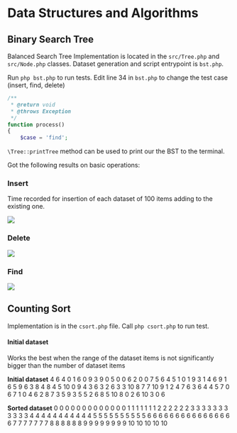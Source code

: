 # Data Structures and Algorithms

## Binary Search Tree

Balanced Search Tree Implementation is located in the ```src/Tree.php``` and ```src/Node.php``` classes. Dataset generation and script entrypoint is ```bst.php```. 

Run ```php bst.php``` to run tests. Edit line 34 in ```bst.php``` to change the test case (insert, find, delete)

```php
/**
 * @return void
 * @throws Exception
 */
function process()
{
    $case = 'find';
```

```\Tree::printTree``` method can be used to print our the BST to the terminal. 

Got the following results on basic operations: 

### Insert

Time recorded for insertion of each dataset of 100 items adding to the existing one. 

![](docs/insert.png)

### Delete

![](docs/delete.png)

### Find

![](docs/find.png)

## Counting Sort

Implementation is in the ```csort.php``` file. Call ```php csort.php``` to run test. 

#### Initial dataset

Works the best when the range of the dataset items is not significantly bigger than the number of dataset items 

**Initial dataset**
4 6 4 0 1 6 0 9 3 9 0 5 0 0 6 2 0 0 7 5 6 4 5 1 0 1 9 3 1 4 6 9 1 6 5 9 6 3 8 4 8 4 5 10 0 9 4 3 6 3 2 6 3 3 10 8 7 7 10 9 1 2 4 7 6 3 6 4 4 5 7 0 6 7 1 0 4 6 2 8 7 3 5 9 3 5 5 2 6 8 5 10 8 0 2 6 10 3 0 6

**Sorted dataset**
0 0 0 0 0 0 0 0 0 0 0 0 0 1 1 1 1 1 1 1 2 2 2 2 2 2 3 3 3 3 3 3 3 3 3 3 3 4 4 4 4 4 4 4 4 4 4 4 5 5 5 5 5 5 5 5 5 5 6 6 6 6 6 6 6 6 6 6 6 6 6 6 6 6 7 7 7 7 7 7 7 8 8 8 8 8 8 9 9 9 9 9 9 9 9 10 10 10 10 10 

